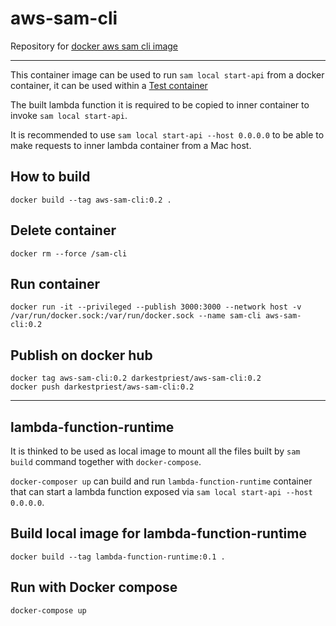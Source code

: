 # aws-sam-cli
Repository for [docker aws sam cli image](https://hub.docker.com/repository/docker/darkestpriest/aws-sam-cli)

---
This container image can be used to run `sam local start-api` from a docker container, it can be used within a [Test container](https://www.testcontainers.org/)

The built lambda function it is required to be copied to inner container to invoke `sam local start-api`.

It is recommended to use `sam local start-api --host 0.0.0.0` to be able to make requests to inner lambda container from a Mac host.

## How to build
```
docker build --tag aws-sam-cli:0.2 .
```
## Delete container
```
docker rm --force /sam-cli
```
## Run container
```
docker run -it --privileged --publish 3000:3000 --network host -v /var/run/docker.sock:/var/run/docker.sock --name sam-cli aws-sam-cli:0.2
```

## Publish on docker hub
```
docker tag aws-sam-cli:0.2 darkestpriest/aws-sam-cli:0.2
docker push darkestpriest/aws-sam-cli:0.2
```
---

## lambda-function-runtime
It is thinked to be used as local image to mount all the files built by `sam build` command together with `docker-compose`.

`docker-composer up` can build and run `lambda-function-runtime` container that can start a lambda function exposed via `sam local start-api --host 0.0.0.0`.

## Build local image for lambda-function-runtime
```
docker build --tag lambda-function-runtime:0.1 .
```

## Run with Docker compose
```
docker-compose up
```